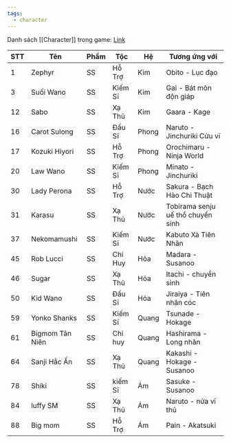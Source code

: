 ```yaml
---
tags:
  - character
---
```

Danh sách [[Character]] trong game: [Link](https://docs.google.com/spreadsheets/d/13-dDhsbWGjdCDmsFKxnWTbNdoPSPewMwmUT6DDKkag4/edit?gid=478694351#gid=478694351)

| STT | Tên             | Phẩm | Tộc     | Hệ    | Tương ứng với                     |
| --- | --------------- | ---- | ------- | ----- | --------------------------------- |
| 1   | Zephyr          | SS   | Hỗ Trợ  | Kim   | Obito - Lục đạo                   |
| 3   | Suối Wano       | SS   | Kiếm Sĩ | Kim   | Gai - Bát môn độn giáp            |
| 12  | Sabo            | SS   | Xạ Thủ  | Kim   | Gaara - Kage                      |
| 16  | Carot Sulong    | SS   | Đấu Sĩ  | Phong | Naruto - Jinchuriki Cửu vĩ        |
| 17  | Kozuki Hiyori   | SS   | Hỗ Trợ  | Phong | Orochimaru - Ninja World          |
| 20  | Law Wano        | SS   | Kiếm Sĩ | Phong | Minato - Jinchuriki               |
| 30  | Lady Perona     | SS   | Hỗ Trợ  | Nước  | Sakura - Bạch Hào Chi Thuật       |
| 31  | Karasu          | SS   | Xạ Thủ  | Nước  | Tobirama senju uế thổ chuyển sinh |
| 37  | Nekomamushi     | SS   | Kiếm Sĩ | Nước  | Kabuto Xà Tiên Nhân               |
| 45  | Rob Lucci       | SS   | Chỉ Huy | Hỏa   | Madara - Susanoo                  |
| 46  | Sugar           | SS   | Xạ Thủ  | Hỏa   | Itachi - chuyển sinh              |
| 50  | Kid Wano        | SS   | Đấu Sĩ  | Hỏa   | Jiraiya - Tiên nhân cóc           |
| 59  | Yonko Shanks    | SS   | Kiếm Sĩ | Quang | Tsunade - Hokage                  |
| 61  | Bigmom Tân Niên | SS   | Chỉ huy | Quang | Hashirama - Long nhân             |
| 64  | Sanji Hắc Ấn    | SS   | Xạ Thủ  | Quang | Kakashi - Hokage - Susanoo        |
| 78  | Shiki           | SS   | kiếm Sĩ | Ám    | Sasuke - Susanoo                  |
| 84  | luffy SM        | SS   | Xạ Thủ  | Ám    | Naruto - nửa vĩ thú               |
| 88  | Big mom         | SS   | Hỗ Trợ  | Ám    | Pain - Akatsuki                   |

